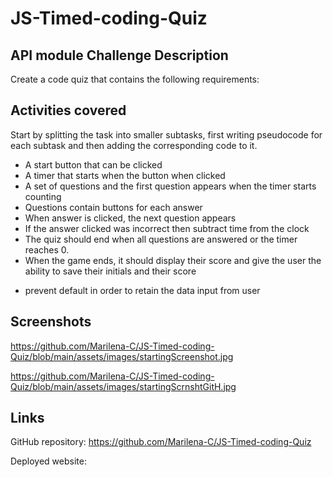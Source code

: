# JS-Timed-coding-Quiz
## API module Challenge Description
Create a code quiz that contains the following requirements:

## Activities covered
Start by splitting the task into smaller subtasks, first writing pseudocode for each subtask and then adding the corresponding code to it.
 * A start button that can be clicked
 * A timer that starts when the button when clicked
  * A set of questions and the first question appears when the timer starts counting
  * Questions contain buttons for each answer
  * When answer is clicked, the next question appears
  * If the answer clicked was incorrect then subtract time from the clock
  * The quiz should end when all questions are answered or the timer reaches 0.
 * When the game ends, it should display their score and give the user the ability to save their initials and their score
  - prevent default in order to retain the data input from user

  ## Screenshots
https://github.com/Marilena-C/JS-Timed-coding-Quiz/blob/main/assets/images/startingScreenshot.jpg


https://github.com/Marilena-C/JS-Timed-coding-Quiz/blob/main/assets/images/startingScrnshtGitH.jpg
  ## Links
GitHub repository: https://github.com/Marilena-C/JS-Timed-coding-Quiz

Deployed website: